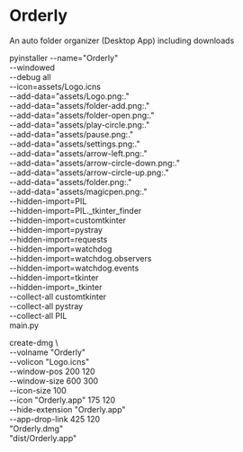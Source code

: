# Orderly
An auto folder organizer (Desktop App) including downloads

pyinstaller --name="Orderly" \
            --windowed \
            --debug all \
            --icon=assets/Logo.icns \
            --add-data="assets/Logo.png:." \
            --add-data="assets/folder-add.png:." \
            --add-data="assets/folder-open.png:." \
            --add-data="assets/play-circle.png:." \
            --add-data="assets/pause.png:." \
            --add-data="assets/settings.png:." \
            --add-data="assets/arrow-left.png:." \
            --add-data="assets/arrow-circle-down.png:." \
            --add-data="assets/arrow-circle-up.png:." \
            --add-data="assets/folder.png:." \
            --add-data="assets/magicpen.png:." \
            --hidden-import=PIL \
            --hidden-import=PIL._tkinter_finder \
            --hidden-import=customtkinter \
            --hidden-import=pystray \
            --hidden-import=requests \
            --hidden-import=watchdog \
            --hidden-import=watchdog.observers \
            --hidden-import=watchdog.events \
            --hidden-import=tkinter \
            --hidden-import=_tkinter \
            --collect-all customtkinter \
            --collect-all pystray \
            --collect-all PIL \
            main.py


create-dmg \         
  --volname "Orderly" \
  --volicon "Logo.icns" \
  --window-pos 200 120 \
  --window-size 600 300 \
  --icon-size 100 \
  --icon "Orderly.app" 175 120 \
  --hide-extension "Orderly.app" \
  --app-drop-link 425 120 \
  "Orderly.dmg" \
  "dist/Orderly.app"